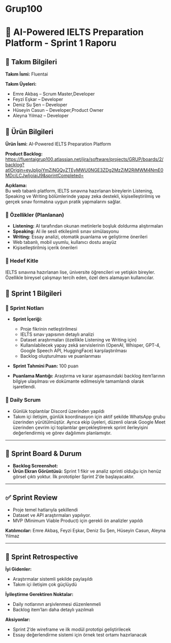 # Grup100
# 🧠 AI-Powered IELTS Preparation Platform - Sprint 1 Raporu

## 👥 Takım Bilgileri

**Takım İsmi:** Fluentai

**Takım Üyeleri:**
- Emre Akbaş – Scrum Master,Developer  
- Feyzi Eşkar – Developer  
- Deniz Su Şen – Developer  
- Hüseyin Casun – Developer,Product Owner  
- Aleyna Yılmaz – Developer  


## 📌 Ürün Bilgileri

**Ürün İsmi:** AI-Powered IELTS Preparation Platform

**Product Backlog:**
https://fluentaigrup100.atlassian.net/jira/software/projects/GRUP/boards/2/backlog?atlOrigin=eyJpIjoiYmZiNGQyZTEyMWU0NGE3ZDg2MzZjM2RiMWM4NmE0MDciLCJwIjoiaiJ9&sprintCompleted=

**Açıklama:**  
Bu web tabanlı platform, IELTS sınavına hazırlanan bireylerin Listening, Speaking ve Writing bölümlerinde yapay zeka destekli, kişiselleştirilmiş ve gerçek sınav formatına uygun pratik yapmalarını sağlar.

### 🎯 Özellikler (Planlanan)
- **Listening:** AI tarafından okunan metinlerle boşluk doldurma alıştırmaları  
- **Speaking:** AI ile sesli etkileşimli sınav simülasyonu  
- **Writing:** Essay analizi, otomatik puanlama ve geliştirme önerileri  
- Web tabanlı, mobil uyumlu, kullanıcı dostu arayüz  
- Kişiselleştirilmiş içerik önerileri

### 👤 Hedef Kitle
IELTS sınavına hazırlanan lise, üniversite öğrencileri ve yetişkin bireyler. Özellikle bireysel çalışmayı tercih eden, özel ders alamayan kullanıcılar.

## 🚀 Sprint 1 Bilgileri

### 📍 Sprint Notları
- **Sprint İçeriği:**  
  - Proje fikrinin netleştirilmesi  
  - IELTS sınav yapısının detaylı analizi  
  - Dataset araştırmaları (özellikle Listening ve Writing için)  
  - Kullanılabilecek yapay zekâ servislerinin (OpenAI, Whisper, GPT-4, Google Speech API, HuggingFace) karşılaştırılması  
  - Backlog oluşturulması ve puanlanması

- **Sprint Tahmini Puan:** 100 puan  
- **Puanlama Mantığı:** Araştırma ve karar aşamasındaki backlog item’larının bilgiye ulaşılması ve dokümante edilmesiyle tamamlandı olarak işaretlendi.

### 📆 Daily Scrum
- Günlük toplantılar Discord üzerinden yapıldı  
- Takım içi iletişim, günlük koordinasyon için aktif şekilde WhatsApp grubu üzerinden yürütülmüştür. Ayrıca ekip üyeleri, düzenli olarak Google Meet üzerinden çevrim içi toplantılar gerçekleştirerek sprint ilerleyişini değerlendirmiş ve görev dağılımını planlamıştır.

---

## 📸 Sprint Board & Durum

- **Backlog Screenshot:**  
- **Ürün Ekran Görüntüsü:** Sprint 1 fikir ve analiz sprinti olduğu için henüz görsel çıktı yoktur. İlk prototipler Sprint 2’de başlayacaktır.

---

## ✅ Sprint Review

- Proje temel hatlarıyla şekillendi  
- Dataset ve API araştırmaları yapılıyor. 
- MVP (Minimum Viable Product) için gerekli ön analizler yapıldı

**Katılımcılar:** Emre Akbaş, Feyzi Eşkar, Deniz Su Şen, Hüseyin Casun, Aleyna Yılmaz

---

## 🔁 Sprint Retrospective

**İyi Gidenler:**
- Araştırmalar sistemli şekilde paylaşıldı  
- Takım içi iletişim çok güçlüydü

**İyileştirme Gerektiren Noktalar:**
- Daily notlarının arşivlenmesi düzenlenmeli  
- Backlog item’ları daha detaylı yazılmalı

**Aksiyonlar:**
- Sprint 2’de wireframe ve ilk modül prototipi geliştirilecek  
- Essay değerlendirme sistemi için örnek test ortamı hazırlanacak  

